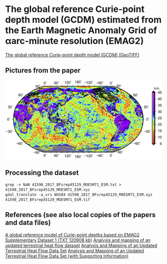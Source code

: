 # The global reference Curie-point depth model (GCDM) estimated from the Earth Magnetic Anomaly Grid of αarc-minute resolution (EMAG2)

[The global reference Curie-point depth model (GCDM) (GeoTIFF)](41598_2017_BFsrep45129_MOESM71_ESM.tif)

## Pictures from the paper

![Figure 1: The global reference Curie-point depth model (GCDM) estimated in this study from the Earth Magnetic Anomaly Grid of αarc-minute resolution (EMAG216)](Figure1.jpg)

## Processing the dataset

```
grep -v NaN 41598_2017_BFsrep45129_MOESM71_ESM.txt > 41598_2017_BFsrep45129_MOESM71_ESM.xyz
gdal_translate -a_srs WGS84 41598_2017_BFsrep45129_MOESM71_ESM.xyz 41598_2017_BFsrep45129_MOESM71_ESM.tif
```

## References (see also local copies of the papers and data files)

[A global reference model of Curie-point depths based on EMAG2](https://www.nature.com/articles/srep45129?error=cookies_not_supported&code=5244f171-62e1-4d19-9e22-0c49eb92c369)
[Supplementary Dataset 1 (TXT 120908 kb)](https://static-content.springer.com/esm/art%3A10.1038%2Fsrep45129/MediaObjects/41598_2017_BFsrep45129_MOESM71_ESM.txt)
[Analysis and mapping of an updated terrestrial heat flow dataset](https://dacemirror.sci-hub.st/journal-article/d27950c22f667566e68610ed1da4d71f/lucazeau2019.pdf)
[Analysis and Mapping of an Updated Terrestrial Heat Flow Data Set](https://hal.archives-ouvertes.fr/hal-02325104/file/hfinal.pdf)
[Analysis and Mapping of an Updated Terrestrial Heat Flow Data Set (with Supporting Information)](https://agupubs.onlinelibrary.wiley.com/doi/abs/10.1029/2019GC008389)
